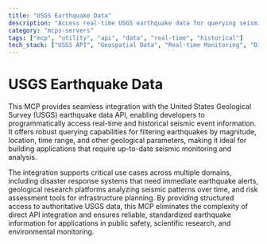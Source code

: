 ```yaml
---
title: "USGS Earthquake Data"
description: "Access real-time USGS earthquake data for querying seismic events, supporting disaster response and geological research applications."
category: "mcps-servers"
tags: ["mcp", "utility", "api", "data", "real-time", "historical"]
tech_stack: ["USGS API", "Geospatial Data", "Real-time Monitoring", "Disaster Response Systems", "Data Analytics"]
---
```


# USGS Earthquake Data

This MCP provides seamless integration with the United States Geological Survey (USGS) earthquake data API, enabling developers to programmatically access real-time and historical seismic event information. It offers robust querying capabilities for filtering earthquakes by magnitude, location, time range, and other geological parameters, making it ideal for building applications that require up-to-date seismic monitoring and analysis.

The integration supports critical use cases across multiple domains, including disaster response systems that need immediate earthquake alerts, geological research platforms analyzing seismic patterns over time, and risk assessment tools for infrastructure planning. By providing structured access to authoritative USGS data, this MCP eliminates the complexity of direct API integration and ensures reliable, standardized earthquake information for applications in public safety, scientific research, and environmental monitoring.
